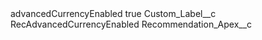 <?xml version="1.0" encoding="UTF-8"?>
<CustomMetadata xmlns="http://soap.sforce.com/2006/04/metadata" xmlns:xsi="http://www.w3.org/2001/XMLSchema-instance" xmlns:xsd="http://www.w3.org/2001/XMLSchema">
    <label>advancedCurrencyEnabled</label>
    <protected>true</protected>
    <values>
        <field>Custom_Label__c</field>
        <value xsi:type="xsd:string">RecAdvancedCurrencyEnabled</value>
    </values>
    <values>
        <field>Recommendation_Apex__c</field>
        <value xsi:nil="true"/>
    </values>
</CustomMetadata>
